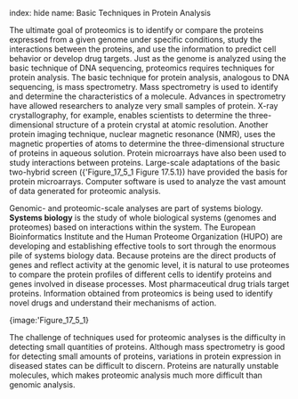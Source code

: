 index: hide
name: Basic Techniques in Protein Analysis

The ultimate goal of proteomics is to identify or compare the proteins expressed from a given genome under specific conditions, study the interactions between the proteins, and use the information to predict cell behavior or develop drug targets. Just as the genome is analyzed using the basic technique of DNA sequencing, proteomics requires techniques for protein analysis. The basic technique for protein analysis, analogous to DNA sequencing, is mass spectrometry. Mass spectrometry is used to identify and determine the characteristics of a molecule. Advances in spectrometry have allowed researchers to analyze very small samples of protein. X-ray crystallography, for example, enables scientists to determine the three-dimensional structure of a protein crystal at atomic resolution. Another protein imaging technique, nuclear magnetic resonance (NMR), uses the magnetic properties of atoms to determine the three-dimensional structure of proteins in aqueous solution. Protein microarrays have also been used to study interactions between proteins. Large-scale adaptations of the basic two-hybrid screen ({'Figure_17_5_1 Figure 17.5.1}) have provided the basis for protein microarrays. Computer software is used to analyze the vast amount of data generated for proteomic analysis.

Genomic- and proteomic-scale analyses are part of systems biology.  **Systems biology** is the study of whole biological systems (genomes and proteomes) based on interactions within the system. The European Bioinformatics Institute and the Human Proteome Organization (HUPO) are developing and establishing effective tools to sort through the enormous pile of systems biology data. Because proteins are the direct products of genes and reflect activity at the genomic level, it is natural to use proteomes to compare the protein profiles of different cells to identify proteins and genes involved in disease processes. Most pharmaceutical drug trials target proteins. Information obtained from proteomics is being used to identify novel drugs and understand their mechanisms of action.


{image:'Figure_17_5_1}
        

The challenge of techniques used for proteomic analyses is the difficulty in detecting small quantities of proteins. Although mass spectrometry is good for detecting small amounts of proteins, variations in protein expression in diseased states can be difficult to discern. Proteins are naturally unstable molecules, which makes proteomic analysis much more difficult than genomic analysis.
